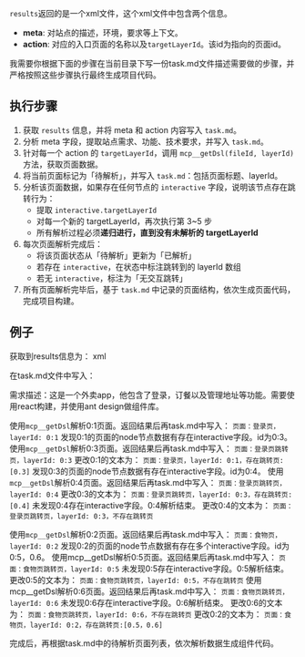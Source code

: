 `results`返回的是一个xml文件，这个xml文件中包含两个信息。

- **meta**: 对站点的描述，环境，要求等上下文。
- **action**: 对应的入口页面的名称以及`targetLayerId`。该id为指向的页面id。

我需要你根据下面的步骤在当前目录下写一份task.md文件描述需要做的步骤，并严格按照这些步骤执行最终生成项目代码。

## 执行步骤

1. 获取 `results` 信息，并将 meta 和 action 内容写入 `task.md`。
2. 分析 meta 字段，提取站点需求、功能、技术要求，并写入 `task.md`。
3. 针对每一个 action 的 `targetLayerId`，调用 `mcp__getDsl(fileId, layerId)` 方法，获取页面数据。
4. 将当前页面标记为「待解析」，并写入 `task.md`：包括页面标题、layerId。
5. 分析该页面数据，如果存在任何节点的 `interactive` 字段，说明该节点存在跳转行为：
   - 提取 `interactive.targetLayerId`
   - 对每一个新的 targetLayerId，再次执行第 3~5 步
   - 所有解析过程必须**递归进行，直到没有未解析的 targetLayerId**
6. 每次页面解析完成后：
   - 将该页面状态从「待解析」更新为「已解析」
   - 若存在 `interactive`，在状态中标注跳转到的 layerId 数组
   - 若无 `interactive`，标注为「无交互跳转」
7. 所有页面解析完毕后，基于 `task.md` 中记录的页面结构，依次生成页面代码，完成项目构建。

## 例子
获取到results信息为：
xml
<info>
  <meta title="Name" content="Food Delivery APP" />
  <meta title="Description" content="This is a food delivery app where users can log in, order food, and manage delivery orders, address information, etc." />
  <meta title="Requirements" content="Implement using React, bind to Ant Design component library" />
  <action title="Login Page" layerId="0:1" />
  <action title="Food Delivery Page" layerId="0:2" />
</info>

在task.md文件中写入：

需求描述：这是一个外卖app，他包含了登录，订餐以及管理地址等功能。需要使用react构建，并使用ant design做组件库。

使用`mcp__getDsl`解析0:1页面。返回结果后再task.md中写入：
`页面：登录页，layerId: 0:1`
发现0:1的页面的node节点数据有存在interactive字段。id为0:3。
使用`mcp__getDsl`解析0:3页面。返回结果后再task.md中写入：
`页面：登录页跳转页，layerId: 0:3`
更改0:1的文本为：
`页面：登录页，layerId: 0:1，存在跳转页:[0.3]`
发现0:3的页面的node节点数据有存在interactive字段。id为0:4。
使用`mcp__getDsl`解析0:4页面。返回结果后再task.md中写入：
`页面：登录页跳转页，layerId: 0:4`
更改0:3的文本为：
`页面：登录页跳转页，layerId: 0:3，存在跳转页:[0.4]`
未发现0:4存在interactive字段。0:4解析结束。
更改0:4的文本为：
`页面：登录页跳转页，layerId: 0:3，不存在跳转页`

使用`mcp__getDsl`解析0:2页面。返回结果后再task.md中写入：
`页面：食物页，layerId: 0:2`
发现0:2的页面的node节点数据有存在多个interactive字段。id为0:5，0.6。
使用mcp__getDsl解析0:5页面。返回结果后再task.md中写入：
`页面：食物页跳转页，layerId: 0:5`
未发现0:5存在interactive字段。0:5解析结束。
更改0:5的文本为：
`页面：食物页跳转页，layerId: 0:5，不存在跳转页`
使用mcp__getDsl解析0:6页面。返回结果后再task.md中写入：
`页面：食物页跳转页，layerId: 0:6`
未发现0:6存在interactive字段。0:6解析结束。
更改0:6的文本为：
`页面：食物页跳转页，layerId: 0:6，不存在跳转页`
更改0:2的文本为：
`页面：食物页，layerId: 0:2，存在跳转页:[0.5，0.6]`


完成后，再根据task.md中的待解析页面列表，依次解析数据生成组件代码。